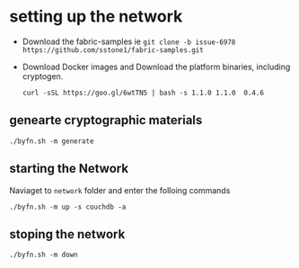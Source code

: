 # setting up the network

- Download the fabric-samples ie `git clone -b issue-6978 https://github.com/sstone1/fabric-samples.git`

- Download Docker images and Download the platform binaries, including cryptogen. 

    `curl -sSL https://goo.gl/6wtTN5 | bash -s 1.1.0 1.1.0  0.4.6`

## genearte cryptographic materials

`./byfn.sh -m generate`

## starting the Network

Naviaget to `network` folder and enter the folloing commands

`./byfn.sh -m up -s couchdb -a`

## stoping the network

`./byfn.sh -m down`
